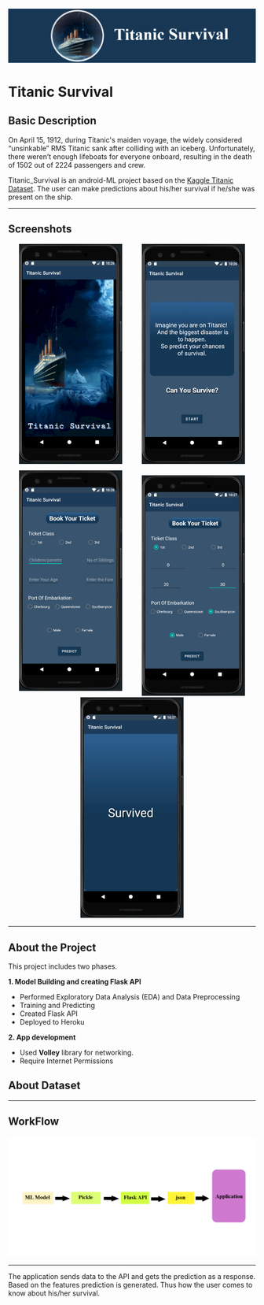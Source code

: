 
<p align="center">
  <img src="https://github.com/AbhishekKandalkar123/Titanic_Survival/blob/master/Img/Title..png" />
</p>

# Titanic Survival

## Basic Description
   On April 15, 1912, during Titanic's maiden voyage, the widely considered “unsinkable” RMS Titanic sank after colliding with an iceberg. Unfortunately, there weren’t enough lifeboats for everyone onboard, resulting in the death of 1502 out of 2224 passengers and crew.

Titanic_Survival is an android-ML project based on the [Kaggle Titanic Dataset](https://www.kaggle.com/c/titanic/data). The user can make predictions about his/her survival if he/she was present on the ship.


--------------------------------------------------------------------------------------------------------------------------------------------------------------------------------


## Screenshots
<p align="center">
 <img src="https://github.com/AbhishekKandalkar123/Titanic_Survival/blob/master/Img/Screenshot%20(30).png"  hspace=20 width="210"><img src="https://github.com/AbhishekKandalkar123/Titanic_Survival/blob/master/Img/Screenshot%20(31).png"  hspace=20 width="210"><img src="https://github.com/AbhishekKandalkar123/Titanic_Survival/blob/master/Img/Screenshot%20(32).png"  hspace=20 vspace=10 width="210"><img src="https://github.com/AbhishekKandalkar123/Titanic_Survival/blob/master/Img/Screenshot%20(33).png"  hspace=20 width="210"><img src="https://github.com/AbhishekKandalkar123/Titanic_Survival/blob/master/Img/Screenshot%20(34).png"  hspace=20 width="210">
</p>

--------------------------------------------------------------------------------------------------------------------------------------------------------------------------------


## About the Project
This project includes two phases.

**1. Model Building and creating Flask API**
   - Performed Exploratory Data Analysis (EDA) and Data Preprocessing
   - Training and Predicting 
   - Created Flask API 
   - Deployed to Heroku 

**2. App development**
   - Used **Volley** library for networking.
   - Require Internet Permissions 

## About Dataset
  
--------------------------------------------------------------------------------------------------------------------------------------------------------------------------------
## WorkFlow
<p align="center">
<img src="https://github.com/AbhishekKandalkar123/Titanic_Survival/blob/master/Img/WorkFlow.png" width="700"/>
</p> 

--------------------------------------------------------------------------------------------------------------------------------------------------------------------------------

The application sends data to the API and gets the prediction as a response. Based on the features prediction is generated. Thus how the user comes to know about his/her survival.
